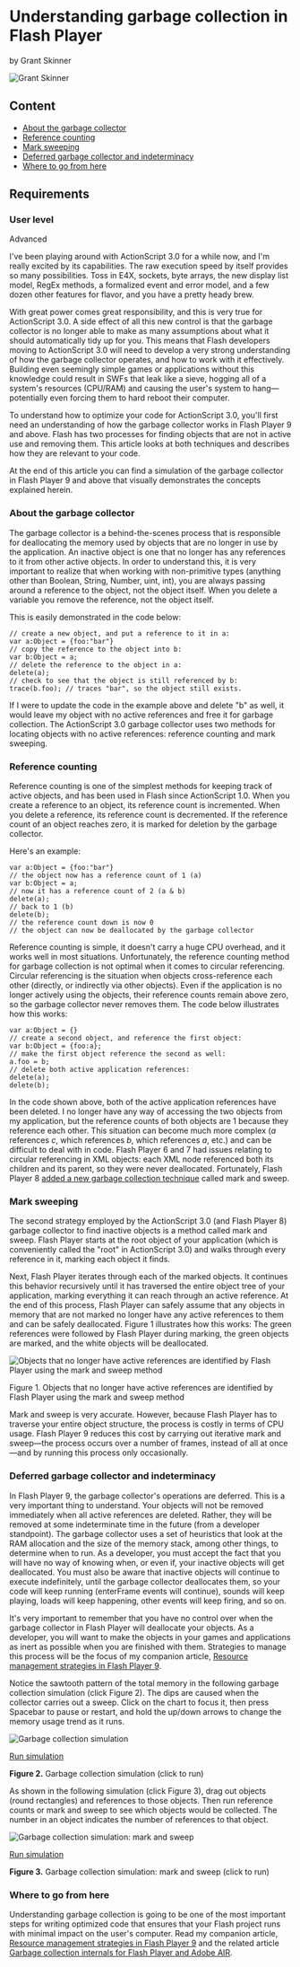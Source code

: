 # Understanding garbage collection in Flash Player

by Grant Skinner

![Grant Skinner](./img/1334095867017.jpg)

## Content

- [About the garbage collector](#about-the-garbage-collector)
- [Reference counting](#reference-counting)
- [Mark sweeping](#mark-sweeping)
- [Deferred garbage collector and indeterminacy](#deferred-garbage-collector-and-indeterminacy)
- [Where to go from here](#where-to-go-from-here)

## Requirements

### User level

Advanced

I've been playing around with ActionScript 3.0 for a while now, and I'm really
excited by its capabilities. The raw execution speed by itself provides so many
possibilities. Toss in E4X, sockets, byte arrays, the new display list model,
RegEx methods, a formalized event and error model, and a few dozen other
features for flavor, and you have a pretty heady brew.

With great power comes great responsibility, and this is very true for
ActionScript 3.0. A side effect of all this new control is that the garbage
collector is no longer able to make as many assumptions about what it should
automatically tidy up for you. This means that Flash developers moving to
ActionScript 3.0 will need to develop a very strong understanding of how the
garbage collector operates, and how to work with it effectively. Building even
seemingly simple games or applications without this knowledge could result in
SWFs that leak like a sieve, hogging all of a system's resources (CPU/RAM) and
causing the user's system to hang—potentially even forcing them to hard reboot
their computer.

To understand how to optimize your code for ActionScript 3.0, you'll first need
an understanding of how the garbage collector works in Flash Player 9 and above.
Flash has two processes for finding objects that are not in active use and
removing them. This article looks at both techniques and describes how they are
relevant to your code.

At the end of this article you can find a simulation of the garbage collector in
Flash Player 9 and above that visually demonstrates the concepts explained
herein.

### About the garbage collector

The garbage collector is a behind-the-scenes process that is responsible for
deallocating the memory used by objects that are no longer in use by the
application. An inactive object is one that no longer has any references to it
from other active objects. In order to understand this, it is very important to
realize that when working with non-primitive types (anything other than Boolean,
String, Number, uint, int), you are always passing around a reference to the
object, not the object itself. When you delete a variable you remove the
reference, not the object itself.

This is easily demonstrated in the code below:

    // create a new object, and put a reference to it in a:
    var a:Object = {foo:"bar"}
    // copy the reference to the object into b:
    var b:Object = a;
    // delete the reference to the object in a:
    delete(a);
    // check to see that the object is still referenced by b:
    trace(b.foo); // traces "bar", so the object still exists.

If I were to update the code in the example above and delete "b" as well, it
would leave my object with no active references and free it for garbage
collection. The ActionScript 3.0 garbage collector uses two methods for locating
objects with no active references: reference counting and mark sweeping.

### Reference counting

Reference counting is one of the simplest methods for keeping track of active
objects, and has been used in Flash since ActionScript 1.0. When you create a
reference to an object, its reference count is incremented. When you delete a
reference, its reference count is decremented. If the reference count of an
object reaches zero, it is marked for deletion by the garbage collector.

Here's an example:

    var a:Object = {foo:"bar"}
    // the object now has a reference count of 1 (a)
    var b:Object = a;
    // now it has a reference count of 2 (a & b)
    delete(a);
    // back to 1 (b)
    delete(b);
    // the reference count down is now 0
    // the object can now be deallocated by the garbage collector

Reference counting is simple, it doesn't carry a huge CPU overhead, and it works
well in most situations. Unfortunately, the reference counting method for
garbage collection is not optimal when it comes to circular referencing.
Circular referencing is the situation when objects cross-reference each other
(directly, or indirectly via other objects). Even if the application is no
longer actively using the objects, their reference counts remain above zero, so
the garbage collector never removes them. The code below illustrates how this
works:

    var a:Object = {}
    // create a second object, and reference the first object:
    var b:Object = {foo:a};
    // make the first object reference the second as well:
    a.foo = b;
    // delete both active application references:
    delete(a);
    delete(b);

In the code shown above, both of the active application references have been
deleted. I no longer have any way of accessing the two objects from my
application, but the reference counts of both objects are 1 because they
reference each other. This situation can become much more complex (_a_
references _c_, which references _b_, which references _a_, etc.) and can be
difficult to deal with in code. Flash Player 6 and 7 had issues relating to
circular referencing in XML objects: each XML node referenced both its children
and its parent, so they were never deallocated. Fortunately, Flash Player 8
[added a new garbage collection technique](https://web.archive.org/web/20140406204723/http://www.adobe.com/devnet/flashplayer/articles/fp8_performance.html)
called mark and sweep.

### Mark sweeping

The second strategy employed by the ActionScript 3.0 (and Flash Player 8)
garbage collector to find inactive objects is a method called mark and sweep.
Flash Player starts at the root object of your application (which is
conveniently called the "root" in ActionScript 3.0) and walks through every
reference in it, marking each object it finds.

Next, Flash Player iterates through each of the marked objects. It continues
this behavior recursively until it has traversed the entire object tree of your
application, marking everything it can reach through an active reference. At the
end of this process, Flash Player can safely assume that any objects in memory
that are not marked no longer have any active references to them and can be
safely deallocated. Figure 1 illustrates how this works: The green references
were followed by Flash Player during marking, the green objects are marked, and
the white objects will be deallocated.

![Objects that no longer have active references are identified by Flash Player using the mark and sweep method](./garbage-collection/1322694047692.jpg)

Figure 1. Objects that no longer have active references are identified by Flash
Player using the mark and sweep method

Mark and sweep is very accurate. However, because Flash Player has to traverse
your entire object structure, the process is costly in terms of CPU usage. Flash
Player 9 reduces this cost by carrying out iterative mark and sweep—the process
occurs over a number of frames, instead of all at once—and by running this
process only occasionally.

### Deferred garbage collector and indeterminacy

In Flash Player 9, the garbage collector's operations are deferred. This is a
very important thing to understand. Your objects will not be removed immediately
when all active references are deleted. Rather, they will be removed at some
indeterminate time in the future (from a developer standpoint). The garbage
collector uses a set of heuristics that look at the RAM allocation and the size
of the memory stack, among other things, to determine when to run. As a
developer, you must accept the fact that you will have no way of knowing when,
or even if, your inactive objects will get deallocated. You must also be aware
that inactive objects will continue to execute indefinitely, until the garbage
collector deallocates them, so your code will keep running (enterFrame events
will continue), sounds will keep playing, loads will keep happening, other
events will keep firing, and so on.

It's very important to remember that you have no control over when the garbage
collector in Flash Player will deallocate your objects. As a developer, you will
want to make the objects in your games and applications as inert as possible
when you are finished with them. Strategies to manage this process will be the
focus of my companion article,
[Resource management strategies in Flash Player 9](./resource-management.md).

Notice the sawtooth pattern of the total memory in the following garbage
collection simulation (click Figure 2). The dips are caused when the collector
carries out a sweep. Click on the chart to focus it, then press Spacebar to
pause or restart, and hold the up/down arrows to change the memory usage trend
as it runs.

![Garbage collection
simulation](./garbage-collection/fig02.jpg)

[Run simulation](https://web.archive.org/web/20140406204723/http://www.adobe.com/devnet/flashplayer/articles/garbage_collection/_jcr_content/articlecontentAdobe/swfmodal.content.html)

**Figure 2.** Garbage collection simulation (click to run)

As shown in the following simulation (click Figure 3), drag out objects (round
rectangles) and references to those objects. Then run reference counts or mark
and sweep to see which objects would be collected. The number in an object
indicates the number of references to that object.

![Garbage collection simulation: mark and sweep](./garbage-collection/fig03.jpg)

[Run simulation](https://web.archive.org/web/20140406204723/http://www.adobe.com/devnet/flashplayer/articles/garbage_collection/_jcr_content/articlecontentAdobe/swfmodal_0.content.html)

**Figure 3.** Garbage collection simulation: mark and sweep (click to run)

### Where to go from here

Understanding garbage collection is going to be one of the most important steps
for writing optimized code that ensures that your Flash project runs with
minimal impact on the user's computer. Read my companion article,
[Resource management strategies in Flash Player 9](./resource-management.md) and
the related article
[Garbage collection internals for Flash Player and Adobe AIR](../../actionscript/learning/as3-fundamentals/garbage-collection.md).
